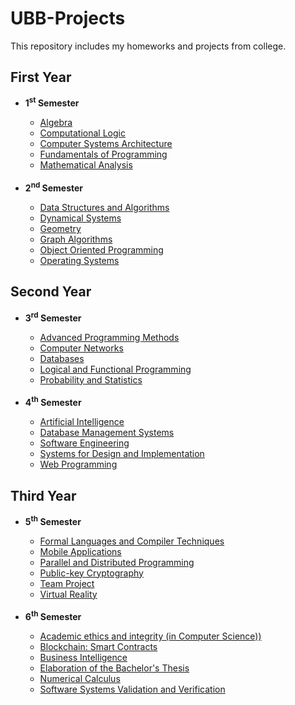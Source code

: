 <h1>UBB-Projects</h1>
This repository includes my homeworks and projects from college.

<h2>First Year</h2>
<ul><li><b>1<sup>st</sup> Semester</b></li>
<ul>
	<li><a href="https://github.com/hognogicristina/UBB-Projects/tree/main/First%20Year/Semester%201/Algebra">Algebra</a></li>
	<li><a href="https://github.com/hognogicristina/UBB-Projects/tree/main/First%20Year/Semester%201/Computational%20Logic">Computational Logic</a></li>
	<li><a href="https://github.com/hognogicristina/UBB-Projects/tree/main/First%20Year/Semester%201/Computer%20Systems%20Architecture">Computer Systems Architecture</a></li>
	<li><a href="https://github.com/hognogicristina/UBB-Projects/tree/main/First%20Year/Semester%201/Fundamentals%20of%20Programming">Fundamentals of Programming</a></li>
	<li><a href="https://github.com/hognogicristina/UBB-Projects/tree/main/First%20Year/Semester%201/Mathematical%20Analysis">Mathematical Analysis</a></li>

<br>
</ul><li><b>2<sup>nd</sup> Semester</b></li>
<ul>
	<li><a href="https://github.com/hognogicristina/UBB-Projects/tree/main/First%20Year/Semester%202/Data%20Structures%20and%20Algorithms">Data Structures and Algorithms</a></li>
	<li><a href="https://github.com/hognogicristina/UBB-Projects/tree/main/First%20Year/Semester%202/Dynamical%20Systems">Dynamical Systems</a></li>
	<li><a href="https://github.com/hognogicristina/UBB-Projects/tree/main/First%20Year/Semester%202/Geometry">Geometry</a></li>
	<li><a href="https://github.com/hognogicristina/UBB-Projects/tree/main/First%20Year/Semester%202/Graph%20Algorithms">Graph Algorithms</a></li>
	<li><a href="https://github.com/hognogicristina/UBB-Projects/tree/main/First%20Year/Semester%202/Object%20Oriented%20Programming">Object Oriented Programming</a></li>
	<li><a href="https://github.com/hognogicristina/UBB-Projects/tree/main/First%20Year/Semester%202/Operating%20Systems">Operating Systems</a></li>
</ul>
</ul>

<h2>Second Year</h2>
<ul><li><b>3<sup>rd</sup> Semester</b></li>
<ul>
	<li><a href="https://github.com/hognogicristina/UBB-Projects/tree/main/Second%20Year/Semester%203/Advanced%20Programming%20Methods">Advanced Programming Methods</a></li>
	<li><a href="https://github.com/hognogicristina/UBB-Projects/tree/main/Second%20Year/Semester%203/Computer%20Networks">Computer Networks</a></li>
	<li><a href="https://github.com/hognogicristina/UBB-Projects/tree/main/Second%20Year/Semester%203/Databases">Databases</a></li>
	<li><a href="https://github.com/hognogicristina/UBB-Projects/tree/main/Second%20Year/Semester%203/Logical%20and%20Functional%20Programming">Logical and Functional Programming</a></li>
	<li><a href="https://github.com/hognogicristina/UBB-Projects/tree/main/Second%20Year/Semester%203/Probabilities%20and%20Statistics">Probability and Statistics</a></li>
</ul>
	
<br>
<li><b>4<sup>th</sup> Semester</b></li>
<ul>
	<li><a href="https://github.com/hognogicristina/UBB-Projects/tree/main/Second%20Year/Semester%204/Artificial%20Intelligence">Artificial Intelligence</a></li>
	<li><a href="https://github.com/hognogicristina/UBB-Projects/tree/main/Second%20Year/Semester%204/Database%20Management%20Systems">Database Management Systems</a></li>
	<li><a href="https://github.com/hognogicristina/UBB-Projects/tree/main/Second%20Year/Semester%204/Software%20Engineering">Software Engineering</a></li>
	<li><a href="https://github.com/hognogicristina/UBB-Projects/tree/main/Second%20Year/Semester%204/Systems%20for%20Design%20and%20Implementation">Systems for Design and Implementation</a></li>
	<li><a href="https://github.com/hognogicristina/UBB-Projects/tree/main/Second%20Year/Semester%204/Web%20Programming">Web Programming</a></li>
</ul>
</ul>

<h2>Third Year</h2>
<ul><li><b>5<sup>th</sup> Semester</b></li>
<ul>
	<li><a href="https://github.com/hognogicristina/UBB-Projects/tree/main/Third%20Year/Semester%205/Formal%20Languages%20and%20Compiler%20Techniques">Formal Languages and Compiler Techniques</a></li>
	<li><a href="https://github.com/hognogicristina/UBB-Projects/tree/main/Third%20Year/Semester%205/Mobile%20Applications">Mobile Applications</a></li>
	<li><a href="https://github.com/hognogicristina/UBB-Projects/tree/main/Third%20Year/Semester%205/Parallel%20and%20Distributed%20Programming">Parallel and Distributed Programming</a></li>
	<li><a href="https://github.com/hognogicristina/UBB-Projects/tree/main/Third%20Year/Semester%205/Public-key%20Cryptography">Public-key Cryptography</a></li>
	<li><a href="https://github.com/hognogicristina/UBB-Projects/tree/main/Third%20Year/Semester%205/Team%20Project">Team Project</a></li>
	<li><a href="https://github.com/hognogicristina/UBB-Projects/tree/main/Third%20Year/Semester%205/Virtual%20Reality">Virtual Reality</a></li>
</ul>

<br>
<li><b>6<sup>th</sup> Semester</b></li>
<ul>
	<li><a href="https://github.com/hognogicristina/UBB-Projects/tree/main/Third%20Year/Semester%206/Academic%20ethics%20and%20integrity%20(in%20Computer%20Science">Academic ethics and integrity (in Computer Science))</a></li>
	<li><a href="https://github.com/hognogicristina/UBB-Projects/tree/main/Third%20Year/Semester%206/Blockchain%20Smart%20Contracts">Blockchain: Smart Contracts</a></li>
	<li><a href="https://github.com/hognogicristina/UBB-Projects/tree/main/Third%20Year/Semester%206/Business%20Intelligence">Business Intelligence</a></li>
	<li><a href="https://github.com/hognogicristina/UBB-Projects/tree/main/Third%20Year/Semester%206/Elaboration%20of%20the%20Bachelor's%20Thesis">Elaboration of the Bachelor's Thesis</a></li>
	<li><a href="https://github.com/hognogicristina/UBB-Projects/tree/main/Third%20Year/Semester%206/Numerical%20Calculus">Numerical Calculus</a></li>
	<li><a href="https://github.com/hognogicristina/UBB-Projects/tree/main/Third%20Year/Semester%206/Software%20Systems%20Validation%20and%20Verification">Software Systems Validation and Verification</a></li>
</ul>
